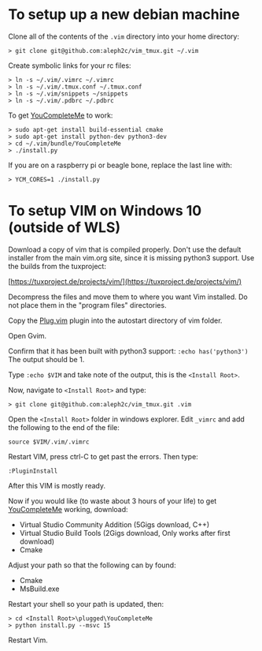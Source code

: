 # To setup up a new debian machine
Clone all of the contents of the `.vim` directory into your home directory:

    > git clone git@github.com:aleph2c/vim_tmux.git ~/.vim

Create symbolic links for your rc files:

    > ln -s ~/.vim/.vimrc ~/.vimrc
    > ln -s ~/.vim/.tmux.conf ~/.tmux.conf
    > ln -s ~/.vim/snippets ~/snippets
    > ln -s ~/.vim/.pdbrc ~/.pdbrc

To get [YouCompleteMe](https://github.com/Valloric/YouCompleteMe) to work:

    > sudo apt-get install build-essential cmake
    > sudo apt-get install python-dev python3-dev
    > cd ~/.vim/bundle/YouCompleteMe
    > ./install.py

If you are on a raspberry pi or beagle bone, replace the last line with:

    > YCM_CORES=1 ./install.py

# To setup VIM on Windows 10 (outside of WLS)
Download a copy of vim that is compiled properly.  Don't use the default
installer from the main vim.org site, since it is missing python3 support.  Use
the builds from the tuxproject:

[https://tuxproject.de/projects/vim/](https://tuxproject.de/projects/vim/)

Decompress the files and move them to where you want Vim installed.  Do not
place them in the "program files" directories.

Copy the [Plug.vim](https://github.com/junegunn/vim-plug) plugin into the autostart directory of vim folder.

Open Gvim.  

Confirm that it has been built with python3 support:  `:echo has('python3')` The
output should be 1.

Type `:echo $VIM` and take note of the output, this is the `<Install Root>`.

Now, navigate to `<Install Root>` and type:

    > git clone git@github.com:aleph2c/vim_tmux.git .vim

Open the `<Install Root>` folder in windows explorer.  Edit `_vimrc` and add the
following to the end of the file:

    source $VIM/.vim/.vimrc

Restart VIM, press ctrl-C to get past the errors.  Then type:

    :PluginInstall 

After this VIM is mostly ready.

Now if you would like (to waste about 3 hours of your life) to get
[YouCompleteMe](https://github.com/Valloric/YouCompleteMe) working, download:

 * Virtual Studio Community Addition (5Gigs download, C++)
 * Virtual Studio Build Tools        (2Gigs download, Only works after first download)
 * Cmake

Adjust your path so that the following can by found:

 * Cmake
 * MsBuild.exe

Restart your shell so your path is updated, then:

    > cd <Install Root>\plugged\YouCompleteMe
    > python install.py --msvc 15

Restart Vim.
